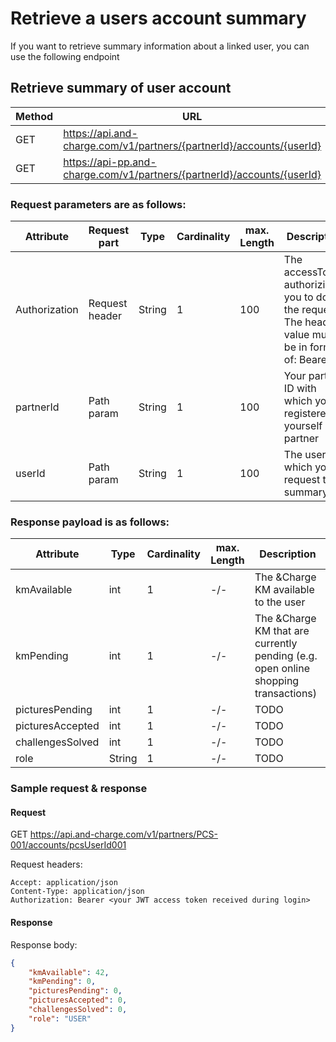 # Retrieve a users account summary

If you want to retrieve summary information about a linked user, you can use the following endpoint

## Retrieve summary of user account

| Method           | URL                                                   | Environment                          
|------------------|-------------------------------------------------------|--------------|
| GET              | https://api.and-charge.com/v1/partners/{partnerId}/accounts/{userId} | Production
| GET              | https://api-pp.and-charge.com/v1/partners/{partnerId}/accounts/{userId} | Pre Production

### Request parameters are as follows:

| Attribute     | Request part  | Type                               | Cardinality | max. Length | Description 
|---------------|---------------|------------------------------------|-------------|-------------|---------------------------------------------------------------------------------------------------|
| Authorization |Request header | String                             |1            |100          | The accessToken authorizing you to do the request. The header value must be in form of: Bearer <accessToken>
| partnerId     |Path param     | String                             |1            |100          | Your partner ID with which you registered yourself as a partner
| userId        |Path param     | String                             |1            |100          | The user for which you request the summary

### Response payload is as follows:

| Attribute      | Type                               | Cardinality | max. Length | Description 
|----------------|------------------------------------|-------------|-------------|---------------------------------------------------------------------------------------------------|
| kmAvailable     |int                                 |1            | -/-         | The &Charge KM available to the user
| kmPending       |int                                 |1            | -/-         | The &Charge KM that are currently pending (e.g. open online shopping transactions)
| picturesPending |int                                 |1            | -/-         | TODO
| picturesAccepted|int                                 |1            | -/-         | TODO
| challengesSolved|int                                 |1            | -/-         | TODO
| role            |String                              |1            | -/-         | TODO

### Sample request & response

#### Request

   GET https://api.and-charge.com/v1/partners/PCS-001/accounts/pcsUserId001

   Request headers:
```
Accept: application/json
Content-Type: application/json
Authorization: Bearer <your JWT access token received during login>
```

#### Response

Response body:
```json
{
    "kmAvailable": 42,
    "kmPending": 0,
    "picturesPending": 0,
    "picturesAccepted": 0,
    "challengesSolved": 0,
    "role": "USER"
}
```
